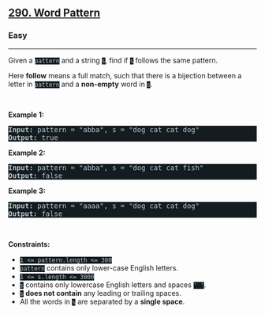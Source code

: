 <h2><a href="https://leetcode.com/problems/word-pattern/">290. Word Pattern</a></h2><h3>Easy</h3><hr><div><p>Given a <code style="background-color: rgb(20, 28, 32) !important; color: rgb(183, 198, 206) !important;">pattern</code> and a string <code style="background-color: rgb(20, 28, 32) !important; color: rgb(183, 198, 206) !important;">s</code>, find if <code style="background-color: rgb(20, 28, 32) !important; color: rgb(183, 198, 206) !important;">s</code>&nbsp;follows the same pattern.</p>

<p>Here <b>follow</b> means a full match, such that there is a bijection between a letter in <code style="background-color: rgb(20, 28, 32) !important; color: rgb(183, 198, 206) !important;">pattern</code> and a <b>non-empty</b> word in <code style="background-color: rgb(20, 28, 32) !important; color: rgb(183, 198, 206) !important;">s</code>.</p>

<p>&nbsp;</p>
<p><strong class="example">Example 1:</strong></p>

<pre style="background-color: rgb(20, 28, 32) !important; color: rgb(183, 198, 206) !important;"><strong>Input:</strong> pattern = "abba", s = "dog cat cat dog"
<strong>Output:</strong> true
</pre>

<p><strong class="example">Example 2:</strong></p>

<pre style="background-color: rgb(20, 28, 32) !important; color: rgb(183, 198, 206) !important;"><strong>Input:</strong> pattern = "abba", s = "dog cat cat fish"
<strong>Output:</strong> false
</pre>

<p><strong class="example">Example 3:</strong></p>

<pre style="background-color: rgb(20, 28, 32) !important; color: rgb(183, 198, 206) !important;"><strong>Input:</strong> pattern = "aaaa", s = "dog cat cat dog"
<strong>Output:</strong> false
</pre>

<p>&nbsp;</p>
<p><strong>Constraints:</strong></p>

<ul>
	<li><code style="background-color: rgb(20, 28, 32) !important; color: rgb(183, 198, 206) !important;">1 &lt;= pattern.length &lt;= 300</code></li>
	<li><code style="background-color: rgb(20, 28, 32) !important; color: rgb(183, 198, 206) !important;">pattern</code> contains only lower-case English letters.</li>
	<li><code style="background-color: rgb(20, 28, 32) !important; color: rgb(183, 198, 206) !important;">1 &lt;= s.length &lt;= 3000</code></li>
	<li><code style="background-color: rgb(20, 28, 32) !important; color: rgb(183, 198, 206) !important;">s</code> contains only lowercase English letters and spaces <code style="background-color: rgb(20, 28, 32) !important; color: rgb(183, 198, 206) !important;">' '</code>.</li>
	<li><code style="background-color: rgb(20, 28, 32) !important; color: rgb(183, 198, 206) !important;">s</code> <strong>does not contain</strong> any leading or trailing spaces.</li>
	<li>All the words in <code style="background-color: rgb(20, 28, 32) !important; color: rgb(183, 198, 206) !important;">s</code> are separated by a <strong>single space</strong>.</li>
</ul>
</div>